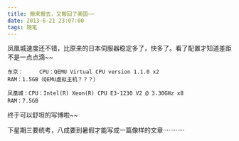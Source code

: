 ```yaml
---
title: 搬来搬去，又搬回了美国~~
date: 2013-6-21 23:07:00
tags: 随笔
---
```

凤凰城速度还不错，比原来的日本伺服器稳定多了，快多了。看了配置才知道差距不是一点点滴~~
~~~
东京：     CPU：QEMU Virtual CPU version 1.1.0 x2                      RAM：1.5GB（QEMU虚拟主机？？？）

凤凰城：CPU：Intel(R) Xeon(R) CPU E3-1230 V2 @ 3.30GHz x8              RAM：7.5GB
~~~
终于可以舒坦的写博啦~~

下星期三要统考，八成要到暑假才能写成一篇像样的文章············